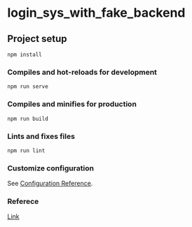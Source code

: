# login_sys_with_fake_backend

## Project setup
```
npm install
```

### Compiles and hot-reloads for development
```
npm run serve
```

### Compiles and minifies for production
```
npm run build
```

### Lints and fixes files
```
npm run lint
```

### Customize configuration
See [Configuration Reference](https://cli.vuejs.org/config/).

### Referece
[Link](https://jasonwatmore.com/post/2018/07/14/vue-vuex-user-registration-and-login-tutorial-exampleÍ)